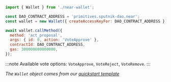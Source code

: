 ```js
import { Wallet } from './near-wallet';

const DAO_CONTRACT_ADDRESS = 'primitives.sputnik-dao.near';
const wallet = new Wallet({ createAccessKeyFor: DAO_CONTRACT_ADDRESS });

await wallet.callMethod({
  method: 'act_proposal',
  args: { id: 0, action: 'VoteApprove' },
  contractId: DAO_CONTRACT_ADDRESS,
  gas: 300000000000000,
});
```

:::note
Available vote options: `VoteApprove`, `VoteReject`, `VoteRemove`.
:::

_The `Wallet` object comes from our [quickstart template](https://github.com/near-examples/hello-near-examples/blob/main/frontend/near-wallet.js)_
